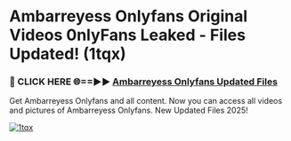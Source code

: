 # Ambarreyess Onlyfans Original Videos 0nlyFans Leaked - Files Updated! (1tqx)

<h3>🔴 CLICK HERE 🌐==►► <a href="https://tinyurl.com/2m67pmp6" rel="nofollow">Ambarreyess Onlyfans Updated Files</a></h3>

Get Ambarreyess Onlyfans and all content. Now you can access all videos and pictures of Ambarreyess Onlyfans. New Updated Files 2025!

[![1tqx](https://i.imgur.com/H4QAA4z.gif)](https://tinyurl.com/2m67pmp6)